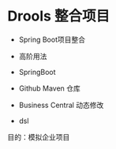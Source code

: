 Drools 整合项目
=============

- Spring Boot项目整合

- 高阶用法

- SpringBoot

- Github Maven 仓库

- Business Central 动态修改

- dsl 

目的：模拟企业项目